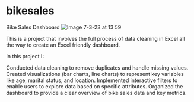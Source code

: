 # bikesales
Bike Sales Dashboard
![Image 7-3-23 at 13 59](https://github.com/errolmckain/bikesales/assets/105844553/178b079e-b382-4bca-84c7-35922883eefb)

This is a project that involves the full process of data cleaning in Excel all the way to create an Excel friendly dashboard. 

In this project I:

Conducted data cleaning to remove duplicates and handle missing values.
Created visualizations (bar charts, line charts) to represent key variables like age, marital status, and
location.
Implemented interactive filters to enable users to explore data based on specific attributes.
Organized the dashboard to provide a clear overview of bike sales data and key metrics.
